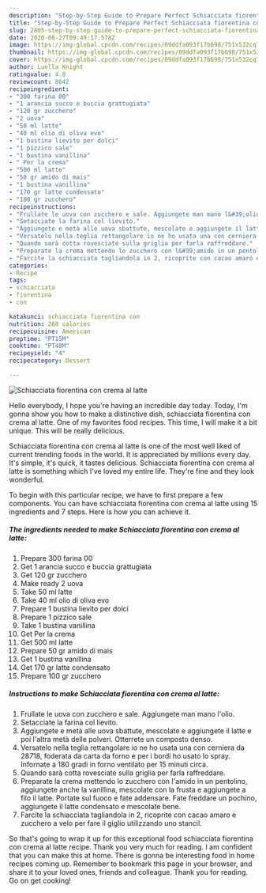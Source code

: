 ```yaml
---
description: "Step-by-Step Guide to Prepare Perfect Schiacciata fiorentina con crema al latte"
title: "Step-by-Step Guide to Prepare Perfect Schiacciata fiorentina con crema al latte"
slug: 2805-step-by-step-guide-to-prepare-perfect-schiacciata-fiorentina-con-crema-al-latte
date: 2020-08-27T09:49:17.578Z
image: https://img-global.cpcdn.com/recipes/09ddfa093f17b698/751x532cq70/schiacciata-fiorentina-con-crema-al-latte-recipe-main-photo.jpg
thumbnail: https://img-global.cpcdn.com/recipes/09ddfa093f17b698/751x532cq70/schiacciata-fiorentina-con-crema-al-latte-recipe-main-photo.jpg
cover: https://img-global.cpcdn.com/recipes/09ddfa093f17b698/751x532cq70/schiacciata-fiorentina-con-crema-al-latte-recipe-main-photo.jpg
author: Luella Knight
ratingvalue: 4.8
reviewcount: 8642
recipeingredient:
- "300 farina 00"
- "1 arancia succo e buccia grattugiata"
- "120 gr zucchero"
- "2 uova"
- "50 ml latte"
- "40 ml olio di oliva evo"
- "1 bustina lievito per dolci"
- "1 pizzico sale"
- "1 bustina vanillina"
- " Per la crema"
- "500 ml latte"
- "50 gr amido di mais"
- "1 bustina vanillina"
- "170 gr latte condensato"
- "100 gr zucchero"
recipeinstructions:
- "Frullate le uova con zucchero e sale. Aggiungete man mano l&#39;olio."
- "Setacciate la farina col lievito."
- "Aggiungete e metà alle uova sbattute, mescolate e aggiungete il latte e poi l&#39;altra metà delle polveri. Otterrete un composto denso."
- "Versatelo nella teglia rettangolare io ne ho usata una con cerniera da 28*7*18, foderata da carta da forno e per i bordi ho usato lo spray. Infornate a 180 gradi in forno ventilato per 15 minuti circa."
- "Quando sarà cotta rovesciate sulla griglia per farla raffreddare."
- "Preparate la crema mettendo lo zucchero con l&#39;amido in un pentolino, aggiungete anche la vanillina, mescolate con la frusta e aggiungete a filo il latte. Portate sul fuoco e fate addensare. Fate freddare un pochino, aggiungete il latte condensato e mescolate bene."
- "Farcite la schiacciata tagliandola in 2, ricoprite con cacao amaro e zucchero a velo per fare il giglio utilizzando uno stancil."
categories:
- Recipe
tags:
- schiacciata
- fiorentina
- con

katakunci: schiacciata fiorentina con 
nutrition: 268 calories
recipecuisine: American
preptime: "PT15M"
cooktime: "PT48M"
recipeyield: "4"
recipecategory: Dessert

---
```



![Schiacciata fiorentina con crema al latte](https://img-global.cpcdn.com/recipes/09ddfa093f17b698/751x532cq70/schiacciata-fiorentina-con-crema-al-latte-recipe-main-photo.jpg)

Hello everybody, I hope you're having an incredible day today. Today, I'm gonna show you how to make a distinctive dish, schiacciata fiorentina con crema al latte. One of my favorites food recipes. This time, I will make it a bit unique. This will be really delicious.



Schiacciata fiorentina con crema al latte is one of the most well liked of current trending foods in the world. It is appreciated by millions every day. It's simple, it's quick, it tastes delicious. Schiacciata fiorentina con crema al latte is something which I've loved my entire life. They're fine and they look wonderful.


To begin with this particular recipe, we have to first prepare a few components. You can have schiacciata fiorentina con crema al latte using 15 ingredients and 7 steps. Here is how you can achieve it.

<!--inarticleads1-->

##### The ingredients needed to make Schiacciata fiorentina con crema al latte:

1. Prepare 300 farina 00
1. Get 1 arancia succo e buccia grattugiata
1. Get 120 gr zucchero
1. Make ready 2 uova
1. Take 50 ml latte
1. Take 40 ml olio di oliva evo
1. Prepare 1 bustina lievito per dolci
1. Prepare 1 pizzico sale
1. Take 1 bustina vanillina
1. Get  Per la crema
1. Get 500 ml latte
1. Prepare 50 gr amido di mais
1. Get 1 bustina vanillina
1. Get 170 gr latte condensato
1. Prepare 100 gr zucchero




<!--inarticleads2-->

##### Instructions to make Schiacciata fiorentina con crema al latte:

1. Frullate le uova con zucchero e sale. Aggiungete man mano l&#39;olio.
1. Setacciate la farina col lievito.
1. Aggiungete e metà alle uova sbattute, mescolate e aggiungete il latte e poi l&#39;altra metà delle polveri. Otterrete un composto denso.
1. Versatelo nella teglia rettangolare io ne ho usata una con cerniera da 28*7*18, foderata da carta da forno e per i bordi ho usato lo spray. Infornate a 180 gradi in forno ventilato per 15 minuti circa.
1. Quando sarà cotta rovesciate sulla griglia per farla raffreddare.
1. Preparate la crema mettendo lo zucchero con l&#39;amido in un pentolino, aggiungete anche la vanillina, mescolate con la frusta e aggiungete a filo il latte. Portate sul fuoco e fate addensare. Fate freddare un pochino, aggiungete il latte condensato e mescolate bene.
1. Farcite la schiacciata tagliandola in 2, ricoprite con cacao amaro e zucchero a velo per fare il giglio utilizzando uno stancil.




So that's going to wrap it up for this exceptional food schiacciata fiorentina con crema al latte recipe. Thank you very much for reading. I am confident that you can make this at home. There is gonna be interesting food in home recipes coming up. Remember to bookmark this page in your browser, and share it to your loved ones, friends and colleague. Thank you for reading. Go on get cooking!
